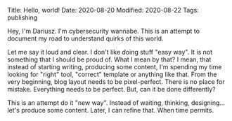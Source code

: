 Title: Hello, world!
Date: 2020-08-20
Modified: 2020-08-22
Tags: publishing

Hey, I'm Dariusz. I'm cybersecurity wannabe.
This is an attempt to document my road to understand quirks of this world.

Let me say it loud and clear. I don't like doing stuff "easy way". It is not something that I should be proud of. What I mean by that? I mean, that instead of starting writing, producing some content, I'm spending my time looking for "right" tool, "correct" template or anything like that. From the very beginning, blog layout needs to be pixel-perfect. There is no place for mistake. Everything needs to be perfect. But, can it be done differently?

This is an attempt do it "new way". Instead of waiting, thinking, designing... let's produce some content.
Later, I can refine that. When time permits.
